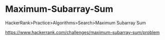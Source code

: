 
# Maximum-Subarray-Sum

HackerRank>Practice>Algorithms>Search>Maximum Subarray Sum

https://www.hackerrank.com/challenges/maximum-subarray-sum/problem
